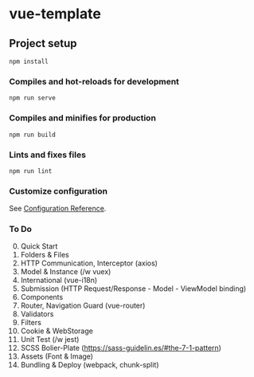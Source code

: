 # vue-template

## Project setup

```
npm install
```

### Compiles and hot-reloads for development

```
npm run serve
```

### Compiles and minifies for production

```
npm run build
```

### Lints and fixes files

```
npm run lint
```

### Customize configuration

See [Configuration Reference](https://cli.vuejs.org/config/).

### To Do

0. Quick Start
1. Folders & Files
1. HTTP Communication, Interceptor (axios)
1. Model & Instance (/w vuex)
1. International (vue-i18n)
1. Submission (HTTP Request/Response - Model - ViewModel binding)
1. Components
1. Router, Navigation Guard (vue-router)
1. Validators
1. Filters
1. Cookie & WebStorage
1. Unit Test (/w jest)
1. SCSS Bolier-Plate (https://sass-guidelin.es/#the-7-1-pattern)
1. Assets (Font & Image)
1. Bundling & Deploy (webpack, chunk-split)
